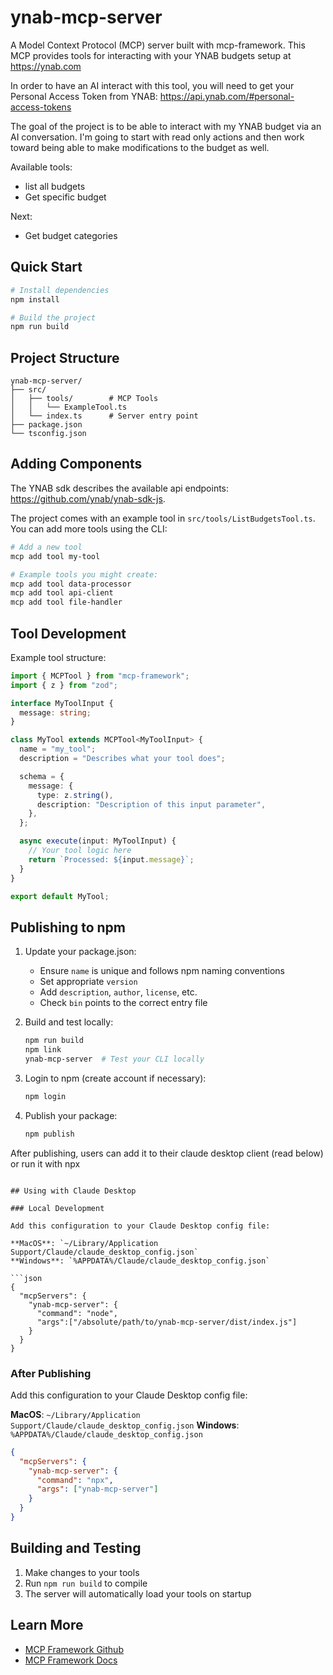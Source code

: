 # ynab-mcp-server

A Model Context Protocol (MCP) server built with mcp-framework. This MCP provides tools
for interacting with your YNAB budgets setup at https://ynab.com

In order to have an AI interact with this tool, you will need to get your Personal Access Token
from YNAB: https://api.ynab.com/#personal-access-tokens

The goal of the project is to be able to interact with my YNAB budget via an AI conversation. I'm
going to start with read only actions and then work toward being able to make modifications to
the budget as well.

Available tools:
* list all budgets
* Get specific budget

Next:
* Get budget categories


## Quick Start

```bash
# Install dependencies
npm install

# Build the project
npm run build

```

## Project Structure

```
ynab-mcp-server/
├── src/
│   ├── tools/        # MCP Tools
│   │   └── ExampleTool.ts
│   └── index.ts      # Server entry point
├── package.json
└── tsconfig.json
```

## Adding Components

The YNAB sdk describes the available api endpoints: https://github.com/ynab/ynab-sdk-js.

The project comes with an example tool in `src/tools/ListBudgetsTool.ts`. You can add more tools using the CLI:

```bash
# Add a new tool
mcp add tool my-tool

# Example tools you might create:
mcp add tool data-processor
mcp add tool api-client
mcp add tool file-handler
```

## Tool Development

Example tool structure:

```typescript
import { MCPTool } from "mcp-framework";
import { z } from "zod";

interface MyToolInput {
  message: string;
}

class MyTool extends MCPTool<MyToolInput> {
  name = "my_tool";
  description = "Describes what your tool does";

  schema = {
    message: {
      type: z.string(),
      description: "Description of this input parameter",
    },
  };

  async execute(input: MyToolInput) {
    // Your tool logic here
    return `Processed: ${input.message}`;
  }
}

export default MyTool;
```

## Publishing to npm

1. Update your package.json:
   - Ensure `name` is unique and follows npm naming conventions
   - Set appropriate `version`
   - Add `description`, `author`, `license`, etc.
   - Check `bin` points to the correct entry file

2. Build and test locally:
   ```bash
   npm run build
   npm link
   ynab-mcp-server  # Test your CLI locally
   ```

3. Login to npm (create account if necessary):
   ```bash
   npm login
   ```

4. Publish your package:
   ```bash
   npm publish
   ```

After publishing, users can add it to their claude desktop client (read below) or run it with npx
```

## Using with Claude Desktop

### Local Development

Add this configuration to your Claude Desktop config file:

**MacOS**: `~/Library/Application Support/Claude/claude_desktop_config.json`
**Windows**: `%APPDATA%/Claude/claude_desktop_config.json`

```json
{
  "mcpServers": {
    "ynab-mcp-server": {
      "command": "node",
      "args":["/absolute/path/to/ynab-mcp-server/dist/index.js"]
    }
  }
}
```

### After Publishing

Add this configuration to your Claude Desktop config file:

**MacOS**: `~/Library/Application Support/Claude/claude_desktop_config.json`
**Windows**: `%APPDATA%/Claude/claude_desktop_config.json`

```json
{
  "mcpServers": {
    "ynab-mcp-server": {
      "command": "npx",
      "args": ["ynab-mcp-server"]
    }
  }
}
```

## Building and Testing

1. Make changes to your tools
2. Run `npm run build` to compile
3. The server will automatically load your tools on startup

## Learn More

- [MCP Framework Github](https://github.com/QuantGeekDev/mcp-framework)
- [MCP Framework Docs](https://mcp-framework.com)
